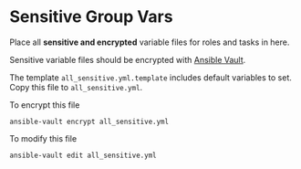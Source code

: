 # Sensitive Group Vars

Place all **sensitive and encrypted** variable files for roles and tasks in here.

Sensitive variable files should be encrypted with
[Ansible Vault](https://docs.ansible.com/ansible/latest/user_guide/vault.html).

The template `all_sensitive.yml.template` includes default variables to set.
Copy this file to `all_sensitive.yml`.

To encrypt this file

    ansible-vault encrypt all_sensitive.yml

To modify this file

    ansible-vault edit all_sensitive.yml
